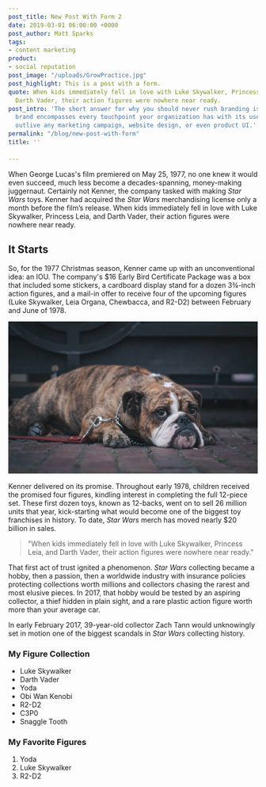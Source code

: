 ```yaml
---
post_title: New Post With Form 2
date: 2019-03-01 06:00:00 +0000
post_author: Matt Sparks
tags:
- content marketing
product:
- social reputation
post_image: "/uploads/GrowPractice.jpg"
post_highlight: This is a post with a form.
quote: When kids immediately fell in love with Luke Skywalker, Princess Leia, and
  Darth Vader, their action figures were nowhere near ready.
post_intro: 'The short answer for why you should never rush branding is this: Your
  brand encompasses every touchpoint your organization has with its users. It will
  outlive any marketing campaign, website design, or even product UI.'
permalink: "/blog/new-post-with-form"
title: ''

---
```

When George Lucas's film premiered on May 25, 1977, no one knew it would even succeed, much less become a decades-spanning, money-making juggernaut. Certainly not Kenner, the company tasked with making _Star Wars_ toys. Kenner had acquired the _Star Wars_ merchandising license only a month before the film’s release. When kids immediately fell in love with Luke Skywalker, Princess Leia, and Darth Vader, their action figures were nowhere near ready.

## It Starts

So, for the 1977 Christmas season, Kenner came up with an unconventional idea: an IOU. The company's $16 Early Bird Certificate Package was a box that included some stickers, a cardboard display stand for a dozen 3¾-inch action figures, and a mail-in offer to receive four of the upcoming figures (Luke Skywalker, Leia Organa, Chewbacca, and R2-D2) between February and June of 1978.

![](/uploads/justin-veenema-31135.jpg)

Kenner delivered on its promise. Throughout early 1978, children received the promised four figures, kindling interest in completing the full 12-piece set. These first dozen toys, known as 12-backs, went on to sell 26 million units that year, kick-starting what would become one of the biggest toy franchises in history. To date, _Star Wars_ merch has moved nearly $20 billion in sales.

> "When kids immediately fell in love with Luke Skywalker, Princess Leia, and Darth Vader, their action figures were nowhere near ready."

That first act of trust ignited a phenomenon. _Star Wars_ collecting became a hobby, then a passion, then a worldwide industry with insurance policies protecting collections worth millions and collectors chasing the rarest and most elusive pieces. In 2017, that hobby would be tested by an aspiring collector, a thief hidden in plain sight, and a rare plastic action figure worth more than your average car.

In early February 2017, 39-year-old collector Zach Tann would unknowingly set in motion one of the biggest scandals in _Star Wars_ collecting history.

### My Figure Collection

* Luke Skywalker
* Darth Vader
* Yoda
* Obi Wan Kenobi
* R2-D2
* C3P0
* Snaggle Tooth

### My Favorite Figures

1. Yoda
2. Luke Skywalker
3. R2-D2